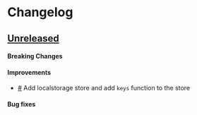 # Changelog

## [Unreleased](https://github.com/mesg-foundation/js-sdk/releases/tag/%40mesg%2Fvault%40X.X.X)

#### Breaking Changes
#### Improvements

- [#](https://github.com/mesg-foundation/js-sdk/pull/) Add localstorage store and add `keys` function to the store

#### Bug fixes
